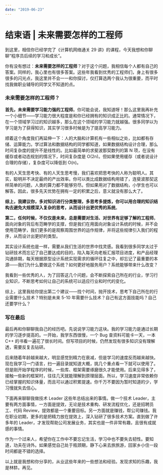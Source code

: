 ```yaml
---
date: "2019-06-23"
---  
```

      
# 结束语 | 未来需要怎样的工程师
到这里，相信你已经学完了《计算机网络通关 29 讲》的课程，今天我想和你聊聊“程序员后续的学习和成长”。

你有没有想过：**未来需要怎样的工程师**？对于这个问题，我相信每个人都有自己的答案。同样的，我心里也有很多答案。这些年我看到优秀的工程师们，身上有很多很多的闪光点，我这里并不会一一和你探讨，仅打算选两个我认为很重要，而平时找我做职业辅导的同学又不知道的点。

### 未来需要怎样的工程师？

**首先，未来需要学习能力强的工程师**。你可能会说，我知道呀！那么这里我再补充一个小细节——学习能力很大程度是和你已经拥有的知识成正比的。通常情况下，在一个领域学习过的知识越多，那么在这个领域的学习能力就越强。很多同学以为学习是为了获得知识，其实学习很多时候是为了提高学习能力。

顺着这个角度我们再延伸一下：人的大脑和计算机有一些相似之处，比如都有存储、运算能力。学过算法和数据结构的同学都知道，如果数据结构设计合理，那么时间复杂度的提升不是线性的。比如最简单的求斐波那契数列的第 N 项，在没有缓存或者动态规划的情况下，时间复杂度是 O\(2n\)。但如果使用缓存（或者说设计合理的存储），复杂度可以降低到 O\(n\)。

有的人天生思考快、有的人天生思考慢，我们喜欢把思考快的人称为聪明人。其实，聪明并不决定最终的产出效率。你可以类比成数据结构用错了，连斐波那契这样简单的问题，人类的算力都不能够穷尽。但如果用对了数据结构，小学生也可以解答。因此，很多先天优势在拥有一定的积累之后，意义就没有那么大了。

**综上，我建议你，多对知识进行分类整理，多思考多提炼，你可以用合理的知识结构去避免大规模深入复杂的思考，从而设计出更优秀的系统**。

**第二，任何时候，不仅仅是未来，总是需要对生活、对世界有足够了解的工程师**。面向对象的背后有范畴学的支撑，但是我们在用面向对象设计系统的时候，并不会使用范畴学，我们更多的是观察周围世界的运作规律，并将这些规律引入我们的程序，从而设计出更好的类型。

其实设计系统也是一样，需要从我们生活的世界中找灵感。我看到很多同学太过于钻研技术而忘记了自己要达成的目的，陷入每天向老板汇报项目进度，和产品经理沟通排期，每天根据原型设计系统实现需求的循环往复之中，却忘记了最重要的本源——我们为什么要做这个系统？如何更好地服务用户？系统能够带来什么改变？

我看到一些优秀的人，为了回答这几个问题，会不断探索自己所在的行业，学习行业知识，不断思考如何让自己的系统可以适应行业和时代的变化。

综上，这里我给你提出第二个建议——找个时间，抛开技术，思考下自己所在的行业需要什么技术？特别是未来 5-10 年需要什么技术？自己有这方面技能吗？自己还要学什么？

### 写在最后

最后再和你聊聊我自己的经历吧。先说说学习能力这块。我的学习能力是通过长期的学习逐步提高的。一开始，我学东西很慢，一个 Bug 查资料可能卡一天，一本 C++ 的书看一遍花了很长时间。但写项目的时候，仍然发现有很多知识没有理解透，需要反复去钻研。

后来随着年龄越来越大，明显感觉到精力在衰减，但是学习的速度反而越来越快。现在我学习一门语言，扫一遍目录就知道大概，挑几个重点看一下就可以使用了。但是刚开始学程序的时候，一些库、框架需要琢磨很久才能使用。后来见得多了，接触一些新的框架时，往往几天就能理解到原理层面。所以，学习速度非常依赖你已经掌握的知识体量，而且可以通过积累提速。你千万不要因为暂时知道的少，学习慢就失去信心。

下面再来聊聊我做技术 Leader 这些年总结出来的事情。做一个技术 Leader，主要有两方面事情，一方面是提效，无论是技术重构、研发流程优化，还是招聘员工、代码 Review，提效都是一个重要目标。另一方面就是赚钱，帮公司赚钱。我在职业初期，更多的是把精力放在提效上，深入钻研了很多技术方案。直到做了许多年的 Leader，才发现帮助公司发展业务，其实也是一件非常有趣，且很有成就感的事情。

作为一个过来人，希望你在工作中不要忘记生活，学习中也不要失去韧性。要知道，功夫在诗外。如果感觉自己处于瓶颈期，静下心来去旅旅游，回家乡小住一段时间都是不错的选择。

以上就是我想和你分享的，从业这些年来的一些想法和经验。发现求知的乐趣，我是林䭽。再见。